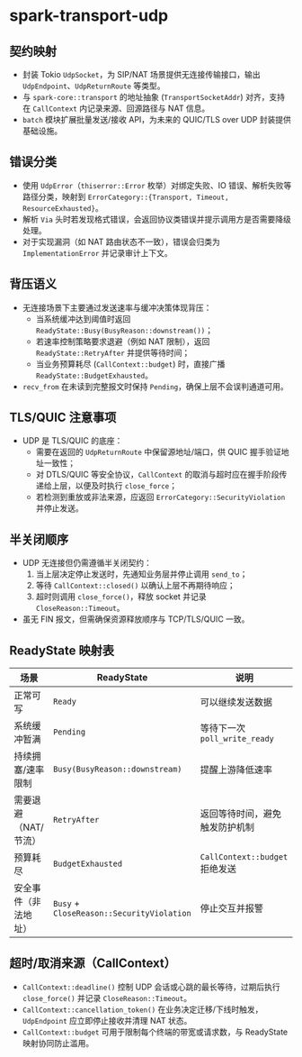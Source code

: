 # spark-transport-udp

## 契约映射
- 封装 Tokio `UdpSocket`，为 SIP/NAT 场景提供无连接传输接口，输出 `UdpEndpoint`、`UdpReturnRoute` 等类型。
- 与 `spark-core::transport` 的地址抽象 (`TransportSocketAddr`) 对齐，支持在 `CallContext` 内记录来源、回源路径与 NAT 信息。
- `batch` 模块扩展批量发送/接收 API，为未来的 QUIC/TLS over UDP 封装提供基础设施。

## 错误分类
- 使用 `UdpError`（`thiserror::Error` 枚举）对绑定失败、IO 错误、解析失败等路径分类，映射到 `ErrorCategory::{Transport, Timeout, ResourceExhausted}`。
- 解析 `Via` 头时若发现格式错误，会返回协议类错误并提示调用方是否需要降级处理。
- 对于实现漏洞（如 NAT 路由状态不一致），错误会归类为 `ImplementationError` 并记录审计上下文。

## 背压语义
- 无连接场景下主要通过发送速率与缓冲决策体现背压：
  - 当系统缓冲达到阈值时返回 `ReadyState::Busy(BusyReason::downstream())`；
  - 若速率控制策略要求退避（例如 NAT 限制），返回 `ReadyState::RetryAfter` 并提供等待时间；
  - 当业务预算耗尽 (`CallContext::budget`) 时，直接广播 `ReadyState::BudgetExhausted`。
- `recv_from` 在未读到完整报文时保持 `Pending`，确保上层不会误判通道可用。

## TLS/QUIC 注意事项
- UDP 是 TLS/QUIC 的底座：
  - 需要在返回的 `UdpReturnRoute` 中保留源地址/端口，供 QUIC 握手验证地址一致性；
  - 对 DTLS/QUIC 等安全协议，`CallContext` 的取消与超时应在握手阶段传递给上层，以便及时执行 `close_force`；
  - 若检测到重放或非法来源，应返回 `ErrorCategory::SecurityViolation` 并停止发送。

## 半关闭顺序
- UDP 无连接但仍需遵循半关闭契约：
  1. 当上层决定停止发送时，先通知业务层并停止调用 `send_to`；
  2. 等待 `CallContext::closed()` 以确认上层不再期待响应；
  3. 超时则调用 `close_force()`，释放 socket 并记录 `CloseReason::Timeout`。
- 虽无 FIN 报文，但需确保资源释放顺序与 TCP/TLS/QUIC 一致。

## ReadyState 映射表
| 场景 | ReadyState | 说明 |
| --- | --- | --- |
| 正常可写 | `Ready` | 可以继续发送数据 |
| 系统缓冲暂满 | `Pending` | 等待下一次 `poll_write_ready` |
| 持续拥塞/速率限制 | `Busy(BusyReason::downstream)` | 提醒上游降低速率 |
| 需要退避（NAT/节流） | `RetryAfter` | 返回等待时间，避免触发防护机制 |
| 预算耗尽 | `BudgetExhausted` | `CallContext::budget` 拒绝发送 |
| 安全事件（非法地址） | `Busy` + `CloseReason::SecurityViolation` | 停止交互并报警 |

## 超时/取消来源（CallContext）
- `CallContext::deadline()` 控制 UDP 会话或心跳的最长等待，过期后执行 `close_force()` 并记录 `CloseReason::Timeout`。
- `CallContext::cancellation_token()` 在业务决定迁移/下线时触发，`UdpEndpoint` 应立即停止接收并清理 NAT 状态。
- `CallContext::budget` 可用于限制每个终端的带宽或请求数，与 ReadyState 映射协同防止滥用。
